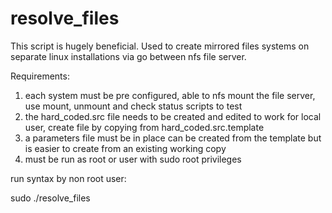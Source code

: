 resolve_files
=============
This script is hugely beneficial. Used to create mirrored files systems on separate linux installations via go between nfs file server.

Requirements:

1) each system must be pre configured, able to nfs mount the file server, use mount, unmount and check status scripts to test
2) the hard_coded.src file needs to be created and edited to work for local user, create file by copying from hard_coded.src.template
3) a parameters file must be in place can be created from the template but is easier to create from an existing working copy
4) must be run as root or user with sudo root privileges

run syntax by non root user:

sudo ./resolve_files
